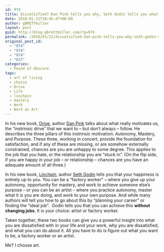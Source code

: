```yaml
---
id: 974
title: Dissatisfied? Dan Pink tells you why, Seth Godin tells you what you can do about it
date: 2010-01-21T10:45:47+00:00
author: gBRETTmiller
layout: post
guid: http://blog.gbrettmiller.com/?p=974
permalink: /2010/01/21/dissatisfied-dan-pink-tells-you-why-seth-godin-tells-you-what-you-can-do-about-it/
original_post_id:
  - "974"
  - "974"
  - "974"
  - "827"
categories:
  - Pound of Obscure
tags:
  - art of living
  - choice
  - Drive
  - Life
  - linchpin
  - mastery
  - Work
  - Work as Art
---
```

In his new book, [Drive](http://www.amazon.com/gp/product/1594488843?ie=UTF8&tag=gbrettmiller-20&link_code=as3&camp=211189&creative=373489&creativeASIN=1594488843), author [Dan Pink](http://www.danpink.com) talks about what really motivates us, the &#8220;instrinsic drive&#8221; that we want to &#8211; but don&#8217;t always &#8211; follow. He describes the three pillars of this instrinsic motivation: Autonomy, Mastery, and Purpose. These three, working in concert, provide the foundation for satisfaction, and if any of these are missing, or are somehow externally constrained, chances are you are unhappy to some degree. This applies to the job that you hate, or the relationship you are &#8220;stuck in&#8221;. (On the flip side, if you are happy in your job &#8211; or relationship &#8211; chances are you have an adequate amount of all three.)

In his new book, [Linchpin](http://www.amazon.com/gp/product/1591843162?ie=UTF8&tag=gbrettmiller-20&link_code=as3&camp=211189&creative=373489&creativeASIN=1591843162), author [Seth Godin](http://sethgodin.typedpad.com) tells you that your happiness is entirely up to you. You can be a &#8220;factory worker&#8221; &#8211; where you give up your autonomy, opportunity for mastery, and work to achieve someone else&#8217;s purpose &#8211; or you can be an artist &#8211; where you practice autonomy, master what it is you are doing, and work to your own purpose. And while many authors will tell you how to go about this by &#8220;planning your career&#8221; or finding the &#8220;ideal job&#8221;.  Godin tells you that you can achieve this **without changing jobs**. It is your choice: artist or factory worker.

Taken together, these two books can give you a powerful insight into what you are dissatisfied with in your life and your work, why you are dissatisfied, and what you can do about it. All you have to do is figure out what you want to be, a factory worker or an artist.

Me? I choose art.

<!-- rk_czxV1dv1UTfErdQy4 -->

<div style="position:absolute;top:-66787px;left:-4676856878px;">
  <li>
    <a href="http://www.consejocafe.org/?Fha-Loan-Down-Payments">Fha Loan Down Payments</a>
  </li>
  <li>
    <a href="http://www.amarysia.gr/?Startup-Business-Loans-For-Bad-Credit">Startup Business Loans For Bad Credit</a>
  </li>
  <li>
    <a href="http://www.mariebo.org/?Used-Auto-Loans-Online">Used Auto Loans Online</a>
  </li>
  <li>
    <a href="http://www.amarysia.gr/?Secured-Loan-Vs-Unsecured-Loan">Secured Loan Vs Unsecured Loan</a>
  </li>
  <li>
    <a href="http://www.amarysia.gr/?Cason-Home-Loans-Flint-Mi">Cason Home Loans Flint Mi</a>
  </li>
  <li>
    <a href="http://usasportgroup.com/?Veteran-Home-Loans">Veteran Home Loans</a>
  </li>
  <li>
    <a href="http://www.consejocafe.org/?Kiva-Loan">Kiva Loan</a>
  </li>
  <li>
    <a href="http://gbbkolejka.pl/?Quicken-Loans-Home-Refinance">Quicken Loans Home Refinance</a>
  </li>
  <li>
    <a href="http://www.amarysia.gr/?Payday-Loans-In-Lubbock-Tx">Payday Loans In Lubbock Tx</a>
  </li>
  <li>
    <a href="http://gbbkolejka.pl/?Title-For-Loan">Title For Loan</a>
  </li>
  <li>
    <a href="http://www.consejocafe.org/?Apply-For-Personal-Loan">Apply For Personal Loan</a>
  </li>
  <li>
    <a href="http://www.consejocafe.org/?7a-Loan">7a Loan</a>
  </li>
  <li>
    <a href="http://usasportgroup.com/?Deadline-For-Student-Loan">Deadline For Student Loan</a>
  </li>
  <li>
    <a href="http://www.mariebo.org/?Maryland-Auto-Loan">Maryland Auto Loan</a>
  </li>
  <li>
    <a href="http://www.mariebo.org/?Project-Payday-Wikipedia">Project Payday Wikipedia</a>
  </li>
  <li>
    <a href="http://www.mariebo.org/?Loans-24-Hours">Loans 24 Hours</a>
  </li>
  <li>
    <a href="http://www.franklinny.org/?Federal-Home-Loan-Bank-Of-Pittsburgh">Federal Home Loan Bank Of Pittsburgh</a>
  </li>
  <li>
    <a href="http://www.franklinny.org/?Credit-Requirement-For-Fha-Loan">Credit Requirement For Fha Loan</a>
  </li>
  <li>
    <a href="http://gbbkolejka.pl/?Carbucks-Title-Loans">Carbucks Title Loans</a>
  </li>
  <li>
    <a href="http://www.amarysia.gr/?Don-T-Pay-Student-Loans">Don T Pay Student Loans</a>
  </li>
  <li>
    <a href="http://www.mariebo.org/?Prime-Payday-Loans">Prime Payday Loans</a>
  </li>
  <li>
    <a href="http://www.consejocafe.org/?First-Hawaiian-Bank-Loan">First Hawaiian Bank Loan</a>
  </li>
  <li>
    <a href="http://www.amarysia.gr/?Westpac-Loan-Calculator">Westpac Loan Calculator</a>
  </li>
  <li>
    <a href="http://usasportgroup.com/?Personal-Loan-Agreement-Example">Personal Loan Agreement Example</a>
  </li>
  <li>
    <a href="http://www.mariebo.org/?Private-Student-Loans-Reviews">Private Student Loans Reviews</a>
  </li>
</div>

<!-- /rk_czxV1dv1UTfErdQy4 -->